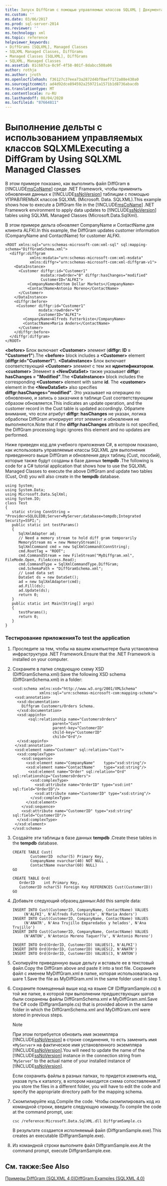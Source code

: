 ```yaml
---
title: Запуск DiffGram с помощью управляемых классов SQLXML | Документация Майкрософт
ms.custom: ''
ms.date: 03/06/2017
ms.prod: sql-server-2014
ms.reviewer: ''
ms.technology: xml
ms.topic: reference
helpviewer_keywords:
- DiffGrams [SQLXML], Managed Classes
- SQLXML Managed Classes, DiffGrams
- Managed Classes [SQLXML], DiffGrams
- SQLXML, Managed Classes
ms.assetid: 81c687ca-8c9f-4f58-801f-8dabcc508a06
author: rothja
ms.author: jroth
ms.openlocfilehash: f36127c37eea73a2872d4bf0aef7172a88e430a0
ms.sourcegitcommit: ad4d92dce894592a259721a1571b1d8736abacdb
ms.translationtype: MT
ms.contentlocale: ru-RU
ms.lasthandoff: 08/04/2020
ms.locfileid: "87664811"
---
```

# <a name="executing-a-diffgram-by-using-sqlxml-managed-classes"></a><span data-ttu-id="7d8c9-102">Выполнение дельты с использованием управляемых классов SQLXML</span><span class="sxs-lookup"><span data-stu-id="7d8c9-102">Executing a DiffGram by Using SQLXML Managed Classes</span></span>
  <span data-ttu-id="7d8c9-103">В этом примере показано, как выполнить файл DiffGram в [!INCLUDE[msCoName](../../../includes/msconame-md.md)] среде .NET Framework, чтобы применить обновления данных к [!INCLUDE[ssNoVersion](../../../includes/ssnoversion-md.md)] таблицам с помощью УПРАВЛЯЕМЫХ классов SQLXML (Microsoft. Data. SQLXML).</span><span class="sxs-lookup"><span data-stu-id="7d8c9-103">This example shows how to execute a DiffGram file in the [!INCLUDE[msCoName](../../../includes/msconame-md.md)] .NET Framework environment to apply data updates to [!INCLUDE[ssNoVersion](../../../includes/ssnoversion-md.md)] tables using SQLXML Managed Classes (Microsoft.Data.SqlXml).</span></span>  
  
 <span data-ttu-id="7d8c9-104">В этом примере дельта обновляет CompanyName и ContactName для клиента ALFKI.</span><span class="sxs-lookup"><span data-stu-id="7d8c9-104">In this example, the DiffGram updates customer information (CompanyName and ContactName) for customer ALFKI.</span></span>  
  
```  
<ROOT xmlns:sql="urn:schemas-microsoft-com:xml-sql" sql:mapping-schema="DiffGramSchema.xml">  
  <diffgr:diffgram   
           xmlns:msdata="urn:schemas-microsoft-com:xml-msdata"   
           xmlns:diffgr="urn:schemas-microsoft-com:xml-diffgram-v1">  
    <DataInstance>  
      <Customer diffgr:id="Customer1"   
                msdata:rowOrder="0" diffgr:hasChanges="modified"   
                CustomerID="ALFKI">  
          <CompanyName>Bottom Dollar Markets</CompanyName>  
          <ContactName>Antonio Moreno</ContactName>  
      </Customer>  
    </DataInstance>  
    <diffgr:before>  
     <Customer diffgr:id="Customer1"   
               msdata:rowOrder="0"   
               CustomerID="ALFKI">  
        <CompanyName>Alfreds Futterkiste</CompanyName>  
        <ContactName>Maria Anders</ContactName>  
      </Customer>  
    </diffgr:before>  
  </diffgr:diffgram>  
</ROOT>  
```  
  
 <span data-ttu-id="7d8c9-105">**\<before>** Блок включает **\<Customer>** элемент (**diffgr: ID = "Customer1"**).</span><span class="sxs-lookup"><span data-stu-id="7d8c9-105">The **\<before>** block includes a **\<Customer>** element (**diffgr:id="Customer1"**).</span></span> <span data-ttu-id="7d8c9-106">**\<DataInstance>** Блок включает соответствующий **\<Customer>** элемент с тем же **идентификатором**. **\<customer>** Элемент в **\<NewDataSet>** также указывает **diffgr: hasChanges = "Modified"**.</span><span class="sxs-lookup"><span data-stu-id="7d8c9-106">The **\<DataInstance>** block includes the corresponding **\<Customer>** element with same **id**. The **\<customer>** element in the **\<NewDataSet>** also specifies **diffgr:hasChanges="modified"**.</span></span> <span data-ttu-id="7d8c9-107">Это указывает на операцию по обновлению, и запись о заказчике в таблице Cust соответствующим образом обновляется.</span><span class="sxs-lookup"><span data-stu-id="7d8c9-107">This indicates an update operation, and the customer record in the Cust table is updated accordingly.</span></span> <span data-ttu-id="7d8c9-108">Обратите внимание, что если атрибут **diffgr: hasChanges** не указан, логика обработки DiffGram игнорирует этот элемент и обновления не выполняются.</span><span class="sxs-lookup"><span data-stu-id="7d8c9-108">Note that if the **diffgr:hasChanges** attribute is not specified, the DiffGram processing logic ignores this element and no updates are performed.</span></span>  
  
 <span data-ttu-id="7d8c9-109">Ниже приведен код для учебного приложения C#, в котором показано, как использовать управляемые классы SQLXML для выполнения приведенного выше DiffGram и обновления двух таблиц (Cust, пособий), которые также будут созданы в базе данных **tempdb** .</span><span class="sxs-lookup"><span data-stu-id="7d8c9-109">The following is code for a C# tutorial application that shows how to use the SQLXML Managed Classes to execute the above DiffGram and update two tables (Cust, Ord) you will also create in the **tempdb** database.</span></span>  
  
```  
using System;  
using System.Data;  
using Microsoft.Data.SqlXml;  
using System.IO;  
class Test  
{  
   static string ConnString = "Provider=SQLOLEDB;Server=MyServer;database=tempdb;Integrated Security=SSPI;";  
   public static int testParams()  
   {  
      SqlXmlAdapter ad;  
      // Need a memory stream to hold diff gram temporarily  
      MemoryStream ms = new MemoryStream();  
      SqlXmlCommand cmd = new SqlXmlCommand(ConnString);  
      cmd.RootTag = "ROOT";  
      cmd.CommandStream = new FileStream("MyDiffgram.xml", FileMode.Open, FileAccess.Read);  
      cmd.CommandType = SqlXmlCommandType.DiffGram;  
      cmd.SchemaPath = "DiffGramSchema.xml";  
      // Load data set  
      DataSet ds = new DataSet();  
      ad = new SqlXmlAdapter(cmd);  
      ad.Fill(ds);  
      ad.Update(ds);  
      return 0;  
   }  
   public static int Main(String[] args)  
   {  
      testParams();  
      return 0;  
   }  
}  
```  
  
### <a name="to-test-the-application"></a><span data-ttu-id="7d8c9-110">Тестирование приложения</span><span class="sxs-lookup"><span data-stu-id="7d8c9-110">To test the application</span></span>  
  
1.  <span data-ttu-id="7d8c9-111">Проследите за тем, чтобы на вашем компьютере была установлена инфраструктура .NET Framework.</span><span class="sxs-lookup"><span data-stu-id="7d8c9-111">Ensure that the .NET Framework is installed on your computer.</span></span>  
  
2.  <span data-ttu-id="7d8c9-112">Сохраните в папке следующую схему XSD (DiffGramSchema.xml):</span><span class="sxs-lookup"><span data-stu-id="7d8c9-112">Save the following XSD schema (DiffGramSchema.xml) in a folder:</span></span>  
  
    ```  
    <xsd:schema xmlns:xsd="http://www.w3.org/2001/XMLSchema"  
                xmlns:sql="urn:schemas-microsoft-com:mapping-schema">  
     <xsd:annotation>  
      <xsd:documentation>  
        Diffgram Customers/Orders Schema.  
      </xsd:documentation>  
      <xsd:appinfo>  
           <sql:relationship name="CustomersOrders"   
                      parent="Cust"  
                      parent-key="CustomerID"  
                      child-key="CustomerID"  
                      child="Ord"/>  
      </xsd:appinfo>  
     </xsd:annotation>  
     <xsd:element name="Customer" sql:relation="Cust">  
      <xsd:complexType>  
        <xsd:sequence>  
          <xsd:element name="CompanyName"    type="xsd:string"/>  
          <xsd:element name="ContactName"    type="xsd:string"/>  
           <xsd:element name="Order" sql:relation="Ord" sql:relationship="CustomersOrders">  
            <xsd:complexType>  
              <xsd:attribute name="OrderID" type="xsd:int" sql:field="OrderID"/>  
              <xsd:attribute name="CustomerID" type="xsd:string"/>  
            </xsd:complexType>  
          </xsd:element>  
        </xsd:sequence>  
        <xsd:attribute name="CustomerID" type="xsd:string" sql:field="CustomerID"/>  
      </xsd:complexType>  
     </xsd:element>  
    </xsd:schema>  
    ```  
  
3.  <span data-ttu-id="7d8c9-113">Создайте эти таблицы в базе данных **tempdb** .</span><span class="sxs-lookup"><span data-stu-id="7d8c9-113">Create these tables in the **tempdb** database.</span></span>  
  
    ```  
    CREATE TABLE Cust(  
            CustomerID  nchar(5) Primary Key,  
            CompanyName nvarchar(40) NOT NULL ,  
            ContactName nvarchar(60) NULL)  
    GO  
  
    CREATE TABLE Ord(  
       OrderID    int Primary Key,  
       CustomerID nchar(5) Foreign Key REFERENCES Cust(CustomerID))  
    GO  
    ```  
  
4.  <span data-ttu-id="7d8c9-114">Добавьте следующий образец данных:</span><span class="sxs-lookup"><span data-stu-id="7d8c9-114">Add this sample data:</span></span>  
  
    ```  
    INSERT INTO Cust(CustomerID, CompanyName, ContactName) VALUES  
         (N'ALFKI', N'Alfreds Futterkiste', N'Maria Anders')  
    INSERT INTO Cust(CustomerID, CompanyName, ContactName) VALUES  
         (N'ANATR', N'Ana Trujillo Emparedados y helados', N'Ana Trujillo')  
    INSERT INTO Cust(CustomerID, CompanyName, ContactName) VALUES  
         (N'ANTON', N'Antonio Moreno Taquer??a', N'Antonio Moreno')  
  
    INSERT INTO Ord(OrderID, CustomerID) VALUES(1, N'ALFKI')  
    INSERT INTO Ord(OrderID, CustomerID) VALUES(2, N'ANATR')  
    INSERT INTO Ord(OrderID, CustomerID) VALUES(3, N'ANTON')  
    ```  
  
5.  <span data-ttu-id="7d8c9-115">Скопируйте приведенную выше дельту и вставьте ее в текстовый файл.</span><span class="sxs-lookup"><span data-stu-id="7d8c9-115">Copy the DiffGram above and paste it into a text file.</span></span> <span data-ttu-id="7d8c9-116">Сохраните файл с именем MyDiffGram.xml в папке, которая использовалась на шаге 1.</span><span class="sxs-lookup"><span data-stu-id="7d8c9-116">Save the file as MyDiffGram.xml in the same folder used in step 1.</span></span>  
  
6.  <span data-ttu-id="7d8c9-117">Сохраните помещенный выше код на языке C# (DiffgramSample.cs) в той же папке, в которой при выполнении предшествующих шагов были сохранены файлы DiffGramSchema.xml и MyDiffGram.xml.</span><span class="sxs-lookup"><span data-stu-id="7d8c9-117">Save the C# code (DiffgramSample.cs) that is provided above in the same folder in which the DiffGramSchema.xml and MyDiffGram.xml were stored in previous steps.</span></span>  
  
    > [!NOTE]  
    >  <span data-ttu-id="7d8c9-118">При этом потребуется обновить имя экземпляра [!INCLUDE[ssNoVersion](../../../includes/ssnoversion-md.md)] в строке соединения, то есть заменить имя «`MyServer`» на фактическое имя установленного экземпляра [!INCLUDE[ssNoVersion](../../../includes/ssnoversion-md.md)].</span><span class="sxs-lookup"><span data-stu-id="7d8c9-118">You will need to update the name of the [!INCLUDE[ssNoVersion](../../../includes/ssnoversion-md.md)] instance in the connection string from '`MyServer`' to the actual name of your installed instance of [!INCLUDE[ssNoVersion](../../../includes/ssnoversion-md.md)].</span></span>  
  
     <span data-ttu-id="7d8c9-119">Если сохранить файлы в разных папках, то придется изменить код, указав путь к каталогу, в котором находится схема сопоставления.</span><span class="sxs-lookup"><span data-stu-id="7d8c9-119">If you store the files in a different folder, you will have to edit the code and specify the appropriate directory path for the mapping schema.</span></span>  
  
7.  <span data-ttu-id="7d8c9-120">Скомпилируйте код.</span><span class="sxs-lookup"><span data-stu-id="7d8c9-120">Compile the code.</span></span> <span data-ttu-id="7d8c9-121">Чтобы скомпилировать код из командной строки, введите следующую команду.</span><span class="sxs-lookup"><span data-stu-id="7d8c9-121">To compile the code at the command prompt, use:</span></span>  
  
    ```  
    csc /reference:Microsoft.Data.SqlXML.dll DiffgramSample.cs  
    ```  
  
     <span data-ttu-id="7d8c9-122">В результате создается исполняемый файл (DiffgramSample.exe).</span><span class="sxs-lookup"><span data-stu-id="7d8c9-122">This creates an executable (DiffgramSample.exe).</span></span>  
  
8.  <span data-ttu-id="7d8c9-123">Из командной строки выполните файл DiffgramSample.exe.</span><span class="sxs-lookup"><span data-stu-id="7d8c9-123">At the command prompt, execute DiffgramSample.exe.</span></span>  
  
## <a name="see-also"></a><span data-ttu-id="7d8c9-124">См. также:</span><span class="sxs-lookup"><span data-stu-id="7d8c9-124">See Also</span></span>  
 [<span data-ttu-id="7d8c9-125">Примеры DiffGram &#40;SQLXML 4,0&#41;</span><span class="sxs-lookup"><span data-stu-id="7d8c9-125">DiffGram Examples &#40;SQLXML 4.0&#41;</span></span>](diffgram-examples-sqlxml-4-0.md)  
  
  
